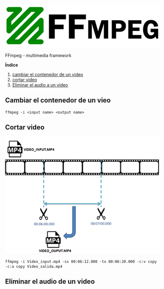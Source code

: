 <p align="center">
<img src="https://github.com/tronicanet/ffmpeg/blob/master/imagenes/ffmpeg-logo-grande.png"/>
</p>
FFmpeg - multimedia framework

**Índice**   
1. [cambiar el contenedor de un video](#id1)
2. [cortar video](#id2)
3. [Eliminar el audio a un video](#id3)

## Cambiar el contenedor de un vieo<a name="id1"></a>

```
ffmpeg -i <input name> <output name>
```

## Cortar video<a name="id2"></a>
<p align="center">
<img src="https://github.com/tronicanet/ffmpeg/blob/master/imagenes/cortar_video.png"/>
</p>

```
ffmpeg -i Video_input.mp4 -ss 00:06:12.000 -to 00:06:20.000 -c:v copy -c:a copy Video_salida.mp4
```

## Eliminar el audio de un video<a name="id3"></a>



